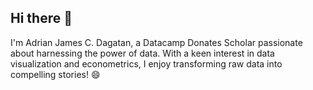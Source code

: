 ## Hi there 👋

<!--
**AJDags/AJDags** is a ✨ _special_ ✨ repository because its `README.md` (this file) appears on your GitHub profile.

Here are some ideas to get you started:

- 🔭 I’m currently working on ...
- 🌱 I’m currently learning ...
- 👯 I’m looking to collaborate on ...
- 🤔 I’m looking for help with ...
- 💬 Ask me about ...
- 📫 How to reach me: ...
- 😄 Pronouns: ...
- ⚡ Fun fact: ...
-->

I'm Adrian James C. Dagatan, a Datacamp Donates Scholar passionate about harnessing the power of data. With a keen interest in data visualization and econometrics, I enjoy transforming raw data into compelling stories! 😄
